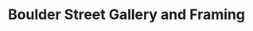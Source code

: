 ---
title: "Boulder Street Gallery and Framing"
url: /colorado-springs/boulder-street-gallery-and-framing/
shop: Kunst
---